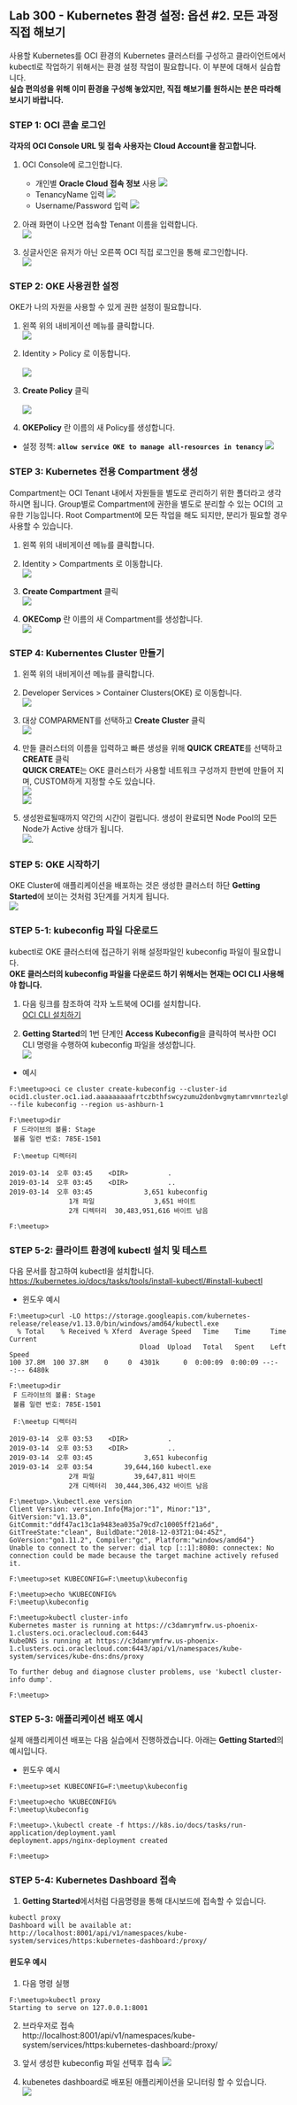 ﻿
## Lab 300 - Kubernetes 환경 설정: 옵션 #2. 모든 과정 직접 해보기 
사용할 Kubernetes를 OCI 환경의 Kubernetes 클러스터를 구성하고 클라이언트에서 kubectl로 작업하기 위해서는 환경 설정 작업이 필요합니다. 이 부분에 대해서 실습합니다.<br>
**실습 편의성을 위해 이미 환경을 구성해 놓았지만, 직접 해보기를 원하시는 분은 따라해 보시기 바랍니다.**


### **STEP 1**: OCI 콘솔 로그인

**각자의 OCI Console URL 및 접속 사용자는 Cloud Account을 참고합니다.**

1. OCI Console에 로그인합니다.
    - 개인별 **Oracle Cloud 접속 정보** 사용
    ![](images/200_oci_console_1.png)
    - TenancyName 입력
    ![](images/300_oci_console_1.png)
    - Username/Password 입력
    ![](images/300_oci_console_2.png)  

2. 아래 화면이 나오면 접속할 Tenant 이름을 입력합니다.<br>
  ![](images/300_oci_console_1.png)

3. 싱글사인온 유저가 아닌 오른쪽 OCI 직접 로그인을 통해 로그인합니다.<br>
  ![](images/300_oci_console_2.png)  


### **STEP 2**: OKE 사용권한 설정
OKE가 나의 자원을 사용할 수 있게 권한 설정이 필요합니다.

1. 왼쪽 위의 내비게이션 메뉴를 클릭합니다.<br>
  ![](images/300_oke_policy_1.png)  

2. Identity > Policy 로 이동합니다.<br>  
  ![](images/300_oke_policy_2.png)  

3. **Create Policy** 클릭<br>  
  ![](images/300_oke_policy_3.png)  

4. **OKEPolicy** 란 이름의 새 Policy를 생성합니다.<br> 
  - 설정 정책: **`allow service OKE to manage all-resources in tenancy`**
  ![](images/300_oke_policy_4.png)        


### **STEP 3**: Kubernetes 전용 Compartment 생성
Compartment는 OCI Tenant 내에서 자원들을 별도로 관리하기 위한 폴더라고 생각하시면 됩니다. Group별로 Compartment에 권한을 별도로 분리할 수 있는 OCI의 고유한 기능입니다. Root Compartment에 모든 작업을 해도 되지만, 분리가 필요할 경우 사용할 수 있습니다.

1. 왼쪽 위의 내비게이션 메뉴를 클릭합니다.<br>

2. Identity > Compartments 로 이동합니다.<br>
  ![](images/300_oke_compartment_1.png)  

3. **Create Compartment** 클릭<br>
  ![](images/300_oke_compartment_2.png)  

4. **OKEComp** 란 이름의 새 Compartment를 생성합니다.<br> 
  ![](images/300_oke_compartment_3.png)  


### **STEP 4**: Kubernentes Cluster 만들기
1. 왼쪽 위의 내비게이션 메뉴를 클릭합니다.<br>

2. Developer Services > Container Clusters(OKE) 로 이동합니다.<br>
  ![](images/300_oke_create_cluster_1.png)  

3. 대상 COMPARMENT를 선택하고 **Create Cluster** 클릭<br>
  ![](images/300_oke_create_cluster_2.png)  

4. 만들 클러스터의 이름을 입력하고 빠른 생성을 위해 **QUICK CREATE**를 선택하고 **CREATE** 클릭<br> 
  **QUICK CREATE**는 OKE 클러스터가 사용할 네트워크 구성까지 한번에 만들어 지며, CUSTOM하게 지정할 수도 있습니다.<br>
  ![](images/300_oke_create_cluster_3.png)  
  ![](images/300_oke_create_cluster_4.png)

5. 생성완료될때까지 약간의 시간이 걸립니다. 생성이 완료되면 Node Pool의 모든 Node가 Active 상태가 됩니다.<br>
  ![](images/300_oke_create_cluster_5.png).

### **STEP 5**: OKE 시작하기
OKE Cluster에 애플리케이션을 배포하는 것은 생성한 클러스터 하단 **Getting Started**에 보이는 것처럼 3단계를 거치게 됩니다.<br>
  ![](images/300_oke_getting_started_1.png)

### **STEP 5-1**: kubeconfig 파일 다운로드
kubectl로 OKE 클러스터에 접근하기 위해 설정파일인 kubeconfig 파일이 필요합니다.<br>
**OKE 클러스터의 kubeconfig 파일을 다운로드 하기 위해서는 현재는 OCI CLI 사용해야 합니다.**

1. 다음 링크를 참조하여 각자 노트북에 OCI를 설치합니다.<br>
  [OCI CLI 설치하기](https://thekoguryo.github.io/oci/chapter14/1/)

2. **Getting Started**의 1번 단계인 **Access Kubeconfig**을 클릭하여 복사한 OCI CLI 명령을 수행하여 kubeconfig 파일을 생성합니다.<br>
  ![](images/300_oke_getting_started_2.png)

  - 예시
```
F:\meetup>oci ce cluster create-kubeconfig --cluster-id ocid1.cluster.oc1.iad.aaaaaaaaafrtczbthfswcyzumu2donbvgmytamrvmnrtezlghcsdmyjvmmyt --file kubeconfig --region us-ashburn-1

F:\meetup>dir
 F 드라이브의 볼륨: Stage
 볼륨 일련 번호: 785E-1501

 F:\meetup 디렉터리

2019-03-14  오후 03:45    <DIR>          .
2019-03-14  오후 03:45    <DIR>          ..
2019-03-14  오후 03:45             3,651 kubeconfig
               1개 파일               3,651 바이트
               2개 디렉터리  30,483,951,616 바이트 남음

F:\meetup>
```

### **STEP 5-2**: 클라이트 환경에 kubectl 설치 및 테스트
다음 문서를 참고하여 kubectl을 설치합니다.<br>
https://kubernetes.io/docs/tasks/tools/install-kubectl/#install-kubectl

- 윈도우 예시
```
F:\meetup>curl -LO https://storage.googleapis.com/kubernetes-release/release/v1.13.0/bin/windows/amd64/kubectl.exe
  % Total    % Received % Xferd  Average Speed   Time    Time     Time  Current
                                 Dload  Upload   Total   Spent    Left  Speed
100 37.8M  100 37.8M    0     0  4301k      0  0:00:09  0:00:09 --:--:-- 6480k

F:\meetup>dir
 F 드라이브의 볼륨: Stage
 볼륨 일련 번호: 785E-1501

 F:\meetup 디렉터리

2019-03-14  오후 03:53    <DIR>          .
2019-03-14  오후 03:53    <DIR>          ..
2019-03-14  오후 03:45             3,651 kubeconfig
2019-03-14  오후 03:54        39,644,160 kubectl.exe
               2개 파일          39,647,811 바이트
               2개 디렉터리  30,444,306,432 바이트 남음

F:\meetup>.\kubectl.exe version
Client Version: version.Info{Major:"1", Minor:"13", GitVersion:"v1.13.0", GitCommit:"ddf47ac13c1a9483ea035a79cd7c10005ff21a6d", GitTreeState:"clean", BuildDate:"2018-12-03T21:04:45Z", GoVersion:"go1.11.2", Compiler:"gc", Platform:"windows/amd64"}
Unable to connect to the server: dial tcp [::1]:8080: connectex: No connection could be made because the target machine actively refused it.

F:\meetup>set KUBECONFIG=F:\meetup\kubeconfig

F:\meetup>echo %KUBECONFIG%
F:\meetup\kubeconfig

F:\meetup>kubectl cluster-info
Kubernetes master is running at https://c3damrymfrw.us-phoenix-1.clusters.oci.oraclecloud.com:6443
KubeDNS is running at https://c3damrymfrw.us-phoenix-1.clusters.oci.oraclecloud.com:6443/api/v1/namespaces/kube-system/services/kube-dns:dns/proxy

To further debug and diagnose cluster problems, use 'kubectl cluster-info dump'.

F:\meetup>
```

### **STEP 5-3**: 애플리케이션 배포 예시
실제 애플리케이션 배포는 다음 실습에서 진행하겠습니다. 아래는 **Getting Started**의 예시입니다.

  - 윈도우 예시
```
F:\meetup>set KUBECONFIG=F:\meetup\kubeconfig

F:\meetup>echo %KUBECONFIG%
F:\meetup\kubeconfig

F:\meetup>.\kubectl create -f https://k8s.io/docs/tasks/run-application/deployment.yaml
deployment.apps/nginx-deployment created

F:\meetup>
```

### **STEP 5-4**: Kubernetes Dashboard 접속
1. **Getting Started**에서처럼 다음명령을 통해 대시보드에 접속할 수 있습니다.
```
kubectl proxy
Dashboard will be available at:
http://localhost:8001/api/v1/namespaces/kube-system/services/https:kubernetes-dashboard:/proxy/
```

#### 윈도우 예시
1. 다음 명령 실행
```
F:\meetup>kubectl proxy
Starting to serve on 127.0.0.1:8001

```

2. 브라우저로 접속<br>
http://localhost:8001/api/v1/namespaces/kube-system/services/https:kubernetes-dashboard:/proxy/

3. 앞서 생성한 kubeconfig 파일 선택후 접속
  ![](images/300_oke_dashboard_1.png)

4. kubenetes dashboard로 배포된 애플리케이션을 모니터링 할 수 있습니다.  
  ![](images/300_oke_dashboard_2.png)